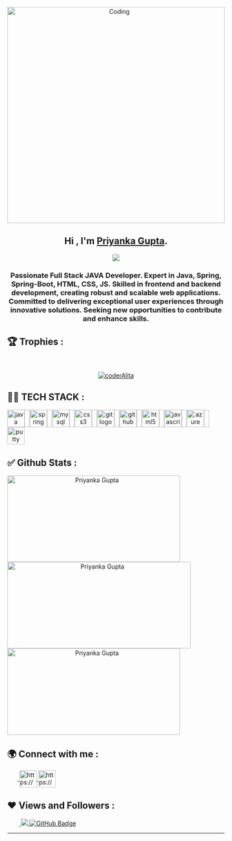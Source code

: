 <p align="center"><img src="https://globaleducation.s3.ap-south-1.amazonaws.com/globaledu/gif/front-end-development.gif"  alt="Coding" width="100%"height="500"></p>

<h2 align="center">
  Hi , I'm <a href="https://github.com/CoderAlita" target="_blank" rel="noopener noreferrer">Priyanka Gupta</a>.
</h2>
<p align="center">
  <img src="https://readme-typing-svg.herokuapp.com/?lines=Full%20Stack%20JAVA%20Developer;&center=true&width=500&height=50">
</p>

<h3 align="center">Passionate Full Stack JAVA Developer. Expert in Java, Spring, Spring-Boot, HTML, CSS, JS. Skilled in frontend and backend development, creating robust and scalable web applications. Committed to delivering exceptional user experiences through innovative solutions. Seeking new opportunities to contribute and enhance skills.</h3>

<!-- new file -->

## 🏆 Trophies :
<br/>
<p align="center"> <a href="https://github.com/ryo-ma/github-profile-trophy"><img src="https://github-profile-trophy.vercel.app/?username=coderAlita&theme=onedark" alt="coderAlita" /></a> </p>

## 👨‍💻 TECH STACK :

<div align="center" style="display: flex; flex-wrap: wrap;">
  <img src="https://cdn.jsdelivr.net/gh/devicons/devicon/icons/java/java-original.svg" height="40" alt="java logo"  />
  <img width="12" />
  <img src="https://cdn.jsdelivr.net/gh/devicons/devicon/icons/spring/spring-original.svg" height="40" alt="spring logo"  />
   <img width="12" />
  <img src="https://cdn.jsdelivr.net/gh/devicons/devicon/icons/mysql/mysql-original.svg" height="40" alt="mysql logo"  />
  <img width="12" />
  <img src="https://cdn.jsdelivr.net/gh/devicons/devicon/icons/css3/css3-original.svg" height="40" alt="css3 logo"  />
  <img width="12" />
  <img src="https://cdn.jsdelivr.net/gh/devicons/devicon/icons/git/git-original.svg" height="40" alt="git logo"  />
  <img width="12" />
  <img src="https://cdn.jsdelivr.net/gh/devicons/devicon/icons/github/github-original.svg" height="40" alt="github logo"  />
  <img width="12" />
  <img src="https://cdn.jsdelivr.net/gh/devicons/devicon/icons/html5/html5-original.svg" height="40" alt="html5 logo"  />
  <img width="12" />
  <img src="https://cdn.jsdelivr.net/gh/devicons/devicon/icons/javascript/javascript-original.svg" height="40" alt="javascript logo"  />
  <img width="12" />
  <img src="https://cdn.jsdelivr.net/gh/devicons/devicon/icons/azure/azure-original.svg" height="40" alt="azure logo"  />
   <img width="12" />
  <img src="https://cdn.jsdelivr.net/gh/devicons/devicon/icons/putty/putty-original.svg" height="40" alt="putty logo"  />
</div>

## ✅ Github Stats :

<div align="center" style="display: flex; flex-wrap: wrap;">

<img width="400px" height="200px" align="center" src="https://github-readme-stats.vercel.app/api?username=coderAlita&theme=neon&border_radius=2.7&show_icons=true" alt="Priyanka Gupta" />
  
<img width="425px" height="200px" align="center" src="https://github-readme-streak-stats.herokuapp.com/?user=coderAlita&theme=neon&border_radius=2.7&date_format=M%20j%5B%2C%20Y%5D" alt="Priyanka Gupta" />
  
<img width="400px" height="200px" align="center" src="https://github-readme-stats.vercel.app/api/top-langs/?username=coderAlita&theme=neon&border_radius=2.7" alt="Priyanka Gupta" />
  
</div>

<h2>🌍 Connect with me :</h2>
   <p align="left">
    &nbsp;&nbsp;&nbsp;&nbsp;&nbsp;&nbsp;<a href="https://www.linkedin.com/in/priyanka-gupta-aa021a200/" target="blank">
            <img align="center"
                src="https://img.icons8.com/3d-fluency/94/linkedin.png"
                alt="https://www.linkedin.com/in/priyanka-gupta-aa021a200/" width="40px" />
        </a>
        <a href="https://github.com/coderAlita" target="blank">
            <img align="center"
                src="https://img.icons8.com/3d-fluency/94/github.png"
                alt="https://github.com/coderAlita" width="40px"/>
        </a>
    </p>
    <h2>❤ Views and Followers :</h2>
    &nbsp;&nbsp;&nbsp;&nbsp;&nbsp;&nbsp;&nbsp;<a href="https://github.com/coderAlita/github-profile-views-counter">
        <img src="https://komarev.com/ghpvc/?username=coderAlita" >
    </a>
    <a href="https://github.com/coderAlita?tab=followers">
        <img src="https://img.shields.io/github/followers/coderAlita?label=Followers&style=social" alt="GitHub Badge">
    </a>
    <hr />
    

<!--
**coderAlita/coderAlita** is a ✨ _special_ ✨ repository because its `README.md` (this file) appears on your GitHub profile.

Here are some ideas to get you started:

- 🔭 I’m currently working on ...
- 🌱 I’m currently learning ...
- 👯 I’m looking to collaborate on ...
- 🤔 I’m looking for help with ...
- 💬 Ask me about ...
- 📫 How to reach me: ...
- 😄 Pronouns: ...
- ⚡ Fun fact: ...
-->
